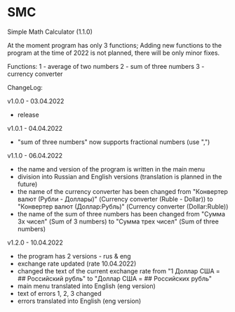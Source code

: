 # SMC
Simple Math Calculator (1.1.0)

At the moment program has only 3 functions;
Adding new functions to the program at the time of 2022 is not planned, there will be only minor fixes.

Functions:
1 - average of two numbers
2 - sum of three numbers
3 - сurrency сonverter

ChangeLog:

v1.0.0 - 03.04.2022
- release

v1.0.1 - 04.04.2022
- "sum of three numbers" now supports fractional numbers (use ",")

v1.1.0 - 06.04.2022
- the name and version of the program is written in the main menu
- division into Russian and English versions (translation is planned in the future)
- the name of the currency converter has been changed from "Конвертер валют (Рубли - Доллары)" (Currency converter (Ruble - Dollar)) to "Конвертер валют (Доллар:Рубль)" (Currency converter (Dollar:Ruble))
- the name of the sum of three numbers has been changed from "Сумма 3х чисел" (Sum of 3 numbers) to "Сумма трех чисел" (Sum of three numbers) 

v1.2.0 - 10.04.2022
- the program has 2 versions - rus & eng
- exchange rate updated (rate 10.04.2022)
- changed the text of the current exchange rate from "1 Доллар США = ## Российский рубль" to "Доллар США = ## Российских рубль"
- main menu translated into English (eng version)
- text of errors 1, 2, 3 changed
- errors translated into English (eng version)
